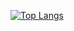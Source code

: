 [![Top Langs](https://github-readme-stats-git-masterrstaa-rickstaa.vercel.app/api/top-langs/?username=true-fox&theme=dracula)](https://github.com/anuraghazra/github-readme-stats)
